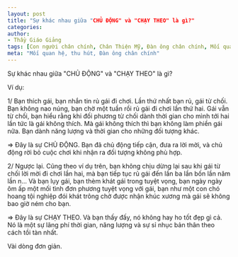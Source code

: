 ```yaml
---
layout: post
title: "Sự khác nhau giữa "CHỦ ĐỘNG" và "CHẠY THEO" là gì?"
categories:
author:
- Thầy Giáo Giảng
tags: [Con người chân chính, Chân Thiện Mỹ, Đàn ông chân chính, Mối quan hệ, thu hút, trung tâm của chính mình]
meta: "Mối quan hệ, thu hút, Đàn ông chân chính"
---
```

Sự khác nhau giữa "CHỦ ĐỘNG" và "CHẠY THEO" là gì?

Ví dụ:

1/ Bạn thích gái, bạn nhắn tin rủ gái đi chơi. Lần thứ nhất bạn rủ, gái từ chối. Bạn không nao núng, bạn chờ một tuần rồi rủ gái đi chơi lần thứ hai. Gái vẫn từ chối, bạn hiểu rằng khi đối phương từ chối dành thời gian cho mình tới hai lần tức là gái không thích. Mà gái không thích thì bạn không làm phiền gái nữa. Bạn dành năng lượng và thời gian cho những đối tượng khác.

=> Đây là sự CHỦ ĐỘNG. Bạn đã chủ động tiếp cận, đưa ra lời mời, và chủ động rời bỏ cuộc chơi khi nhận ra đối tượng không phù hợp.

2/ Ngược lại. Cũng theo ví dụ trên, bạn không chịu dừng lại sau khi gái từ chối lời mời đi chơi lần hai, mà bạn tiếp tục rủ gái đến lần ba lần bốn lần năm lần n... Và bạn lụy gái, bạn thèm khát gái trong tuyệt vọng, bạn ngày ngày ôm ấp một mối tình đơn phương tuyệt vọng với gái, bạn như một con chó hoang tội nghiệp đói khát trông chờ được nhận khúc xương mà gái sẽ không bao giờ ném cho bạn.

=> Đây là sự CHẠY THEO. Và bạn thấy đấy, nó không hay ho tốt đẹp gì cả. Nó là một sự lãng phí thời gian, năng lượng và sự sỉ nhục bản thân theo cách tồi tàn nhất.

Vài dòng đơn giản.
<!--excerpt.s-->